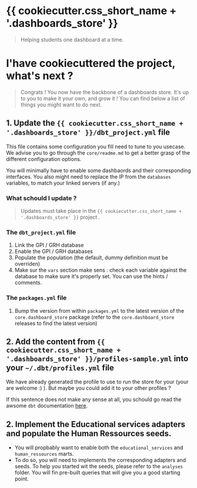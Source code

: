 # {{ cookiecutter.css_short_name + '.dashboards_store' }}
> Helping students one dashboard at a time.


# I'have cookiecuttered the project, what's next ?
> Congrats ! You now have the backbone of a dashboards store. It's up to you to make it your own, and grow it ! 
> You can find below a list of things you might want to do next.

## 1. Update the `{{ cookiecutter.css_short_name + '.dashboards_store' }}/dbt_project.yml` file

This file contains some configuration you fill need to tune to you usecase. We advise you to go through the `core/readme.md` to get a better grasp of the different configuration options.

You will minimally have to enable some dashbaords and their corresponding interfaces. 
You also might need to replace the IP from the `databases` variables, to match your linked servers (if any.)

### What schould I update  ? 
> Updates must take place in the `{{ cookiecutter.css_short_name + '.dashboards_store' }}` project .


### The `dbt_project.yml` file

1. Link the GPI / GRH database 
2. Enable the GPI / GRH databases
3. Populate the population (the default, dummy definition must be overriden)
4. Make sur the `vars` section make sens : check each variable against the database to make sure it's properly set. You can use the hints / comments.

### The `packages.yml`  file
1. Bump the version from within `packages.yml` to the latest version of the `core.dashboard_store` package (refer to the `core.dashboard_store` releases to find the latest version)

## 2. Add the content from `{{ cookiecutter.css_short_name + '.dashboards_store' }}/profiles-sample.yml` into your `~/.dbt/profiles.yml` file

We have already generated the profile to use to run the store for your (your are welcome :) ). But maybe you could add it to your other profiles ?

If this sentence does not make any sense at all, you schould go read the awsome ```dbt``` documentation [here](https://docs.getdbt.com/docs/profile).


## 2. Implement the Educational services adapters and populate the Human Ressources seeds.
* You will propbably want to enable both the `educational_services` and `human_ressources` marts.
* To do so, you will need to implements the corresponding adapters and seeds. To help you started wit the seeds, please refer to the `analyses` folder. You will fin pre-built queries that will give you a good starting point.




